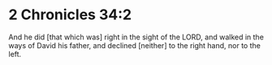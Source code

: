 # 2 Chronicles 34:2

And he did [that which was] right in the sight of the LORD, and walked in the ways of David his father, and declined [neither] to the right hand, nor to the left.